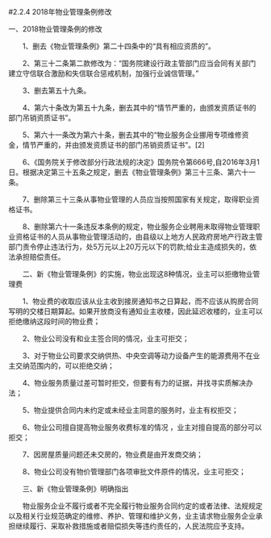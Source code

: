 
#2.2.4 2018年物业管理条例修改



一、2018物业管理条例的修改

　　1、删去《物业管理条例》第二十四条中的“具有相应资质的”。

　　2、第三十二条第二款修改为：“国务院建设行政主管部门应当会同有关部门建立守信联合激励和失信联合惩戒机制，加强行业诚信管理。”

　　3、删去第五十九条。

　　4、第六十条改为第五十九条，删去其中的“情节严重的，由颁发资质证书的部门吊销资质证书”。

　　5、第六十一条改为第六十条，删去其中的“物业服务企业挪用专项维修资金，情节严重的，并由颁发资质证书的部门吊销资质证书”。[2]

　　6、《国务院关于修改部分行政法规的决定》国务院令第666号,自2016年3月1日。根据决定第三十五条之规定，删去《物业管理条例》第三十三条、第六十一条。



　　7、删除第三十三条从事物业管理的人员应当按照国家有关规定，取得职业资格证书。

　　8、删除第六十一条违反本条例的规定，物业服务企业聘用未取得物业管理职业资格证书的人员从事物业管理活动的，由县级以上地方人民政府房地产行政主管部门责令停止违法行为，处5万元以上20万元以下的罚款;给业主造成损失的，依法承担赔偿责任。

　　二、新《物业管理条例》的实施，物业出现这8种情况，业主可以拒缴物业管理费

　　1、物业费的收取应该从业主收到接房通知书之日算起，而不应该从购房合同写明的交楼日期算起。如果开放商没有通知业主收楼，因此延迟收楼的，业主可以拒绝缴纳这段时间的物业费；

　　2、物业公司没有和业主签合同的情况，业主可拒交；

　　3、对于物业公司要求交纳供热、中央空调等动力设备产生的能源费用不在业主交纳范围内的，可以拒绝交纳；

　　4、物业服务质量过差可暂时拒交，但要有有力的证据，并找寻实质解决办法；

　　5、物业提供合同内未约定或未经业主同意的服务时，业主有权拒交；

　　6、物业公司擅自提高物业服务收费标准的情况 ，业主对擅自提高的部分可以拒交；

　　7、因房屋质量问题还未交房的，物业费是由开发商交纳；

　　8、物业公司没有物价管理部门各项审批文件原件的情况，业主可拒交；

　　三、新《物业管理条例》明确指出

　　物业服务企业不履行或者不完全履行物业服务合同约定的或者法律、法规规定以及相关行业规范确定的维修、养护、管理和维护义务，业主请求物业服务企业承担继续履行、采取补救措施或者赔偿损失等违约责任的，人民法院应予支持。
